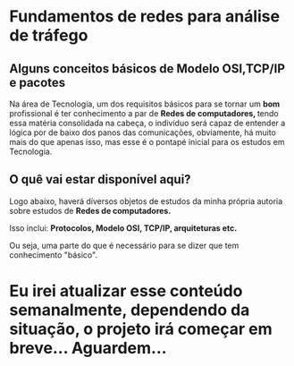<HTML>
<BODY>

<h1> Fundamentos de redes para análise de tráfego </h1>

<h2> Alguns conceitos básicos de Modelo OSI,TCP/IP e pacotes </h2>
<p> Na área de Tecnologia, um dos requisitos básicos para se tornar um <strong> bom </strong> profissional é ter conhecimento a par de <strong> Redes de computadores, </strong> tendo essa matéria consolidada na cabeça, o indivíduo será capaz de entender a lógica por de baixo dos panos das comunicações, obviamente, há muito mais do que apenas isso, mas esse é o pontapé inicial para os estudos em Tecnologia. </p>


<h2> O quê vai estar disponível aqui? </h2>
<p> Logo abaixo, haverá díversos objetos de estudos da minha própria autoria sobre estudos de <strong> Redes de computadores. </strong> </p>
<p> Isso inclui: <strong> Protocolos, Modelo OSI, TCP/IP, arquiteturas etc. </strong> </p>
<p> Ou seja, uma parte do que é necessário para se dizer que tem conhecimento "básico". </p>

<h1> Eu irei atualizar esse conteúdo semanalmente, dependendo da situação, o projeto irá começar em breve... Aguardem...

</BODY>
</HTML>

